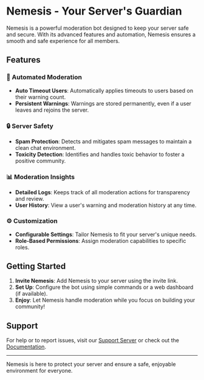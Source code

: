 # Nemesis - Your Server's Guardian  

Nemesis is a powerful moderation bot designed to keep your server safe and secure. With its advanced features and automation, Nemesis ensures a smooth and safe experience for all members.  

## Features  

### 🚨 Automated Moderation  
- **Auto Timeout Users**: Automatically applies timeouts to users based on their warning count.  
- **Persistent Warnings**: Warnings are stored permanently, even if a user leaves and rejoins the server.  

### 🔒 Server Safety  
- **Spam Protection**: Detects and mitigates spam messages to maintain a clean chat environment.  
- **Toxicity Detection**: Identifies and handles toxic behavior to foster a positive community.  

### 📊 Moderation Insights  
- **Detailed Logs**: Keeps track of all moderation actions for transparency and review.  
- **User History**: View a user's warning and moderation history at any time.  

### ⚙️ Customization  
- **Configurable Settings**: Tailor Nemesis to fit your server's unique needs.  
- **Role-Based Permissions**: Assign moderation capabilities to specific roles.  

## Getting Started  

1. **Invite Nemesis**: Add Nemesis to your server using the invite link.  
2. **Set Up**: Configure the bot using simple commands or a web dashboard (if available).  
3. **Enjoy**: Let Nemesis handle moderation while you focus on building your community!  

## Support  

For help or to report issues, visit our [Support Server](#) or check out the [Documentation](#).  

---  

Nemesis is here to protect your server and ensure a safe, enjoyable environment for everyone.  